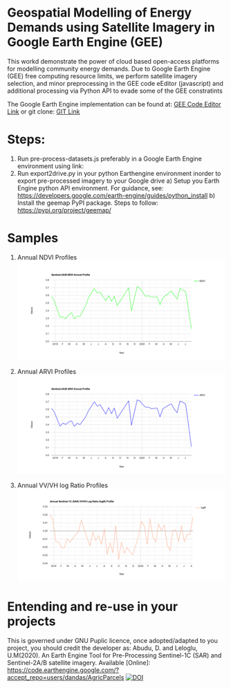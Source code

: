 # Geospatial Modelling of Energy Demands using Satellite Imagery in Google Earth Engine (GEE)
This workd demonstrate the power of cloud based open-access platforms for modelling community energy demands. Due to Google Earth Engine (GEE) free computing resource limits, we perform satellite imagery selection, and minor preprocessing in the GEE code eEditor (javascript) and additional processing via Python API to evade some of the GEE constratints 

The Google Earth Engine implementation can be found at: [GEE Code Editor Link](https://code.earthengine.google.com/?accept_repo=users/dandas/abudu-astonU-project) or git clone: [GIT Link](https://earthengine.googlesource.com/users/dandas/abudu-astonU-project)  

# Steps:
1. Run pre-process-datasets.js preferably in a Google Earth Engine environment using link: 
2. Run export2drive.py in your python Earthengine environment inorder to export pre-processed imagery to your Google drive
  a) Setup you Earth Engine python API environment. For guidance, see: https://developers.google.com/earth-engine/guides/python_install
  b) Install the geemap PyPI package. Steps to follow: https://pypi.org/project/geemap/
  
# Samples
1. Annual NDVI Profiles
![alt text](https://github.com/dandas102/ee-Data-Preprocessing/blob/master/outputs/ee-chart-NDVI.png?raw=true)

2. Annual ARVI Profiles
![alt text](https://github.com/dandas102/ee-Data-Preprocessing/blob/master/outputs/ee-chart-ARVI.png?raw=true)

3. Annual VV/VH log Ratio Profiles
![alt text](https://github.com/dandas102/ee-Data-Preprocessing/blob/master/outputs/ee-chart-logR.png?raw=true)

# Entending and re-use in your projects
This is governed under GNU Puplic licence, once adopted/adapted to you project, you should credit the developer as:
Abudu, D. and Leloglu, U.M(2020). An Earth Engine Tool for Pre-Processing Sentinel-1C (SAR) and Sentinel-2A/B satellite imagery. Available [Online]: https://code.earthengine.google.com/?accept_repo=users/dandas/AgricParcels
[![DOI](https://github.com/dandas102/ee-Data-Preprocessing/tree/master.svg)]([https://data.caltech.edu/badge/latestdoi/110025475](https://github.com/dandas102/ee-Data-Preprocessing/tree/master)https://github.com/dandas102/ee-Data-Preprocessing/tree/master)
